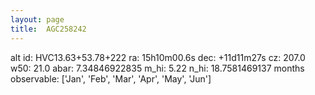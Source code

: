 ```yaml
---
layout: page
title:  AGC258242
--- 
```

alt id: HVC13.63+53.78+222
ra: 15h10m00.6s
dec: +11d11m27s
cz: 207.0
w50: 21.0
abar: 7.34846922835
m_hi: 5.22
n_hi: 18.7581469137
months observable: ['Jan', 'Feb', 'Mar', 'Apr', 'May', 'Jun']
